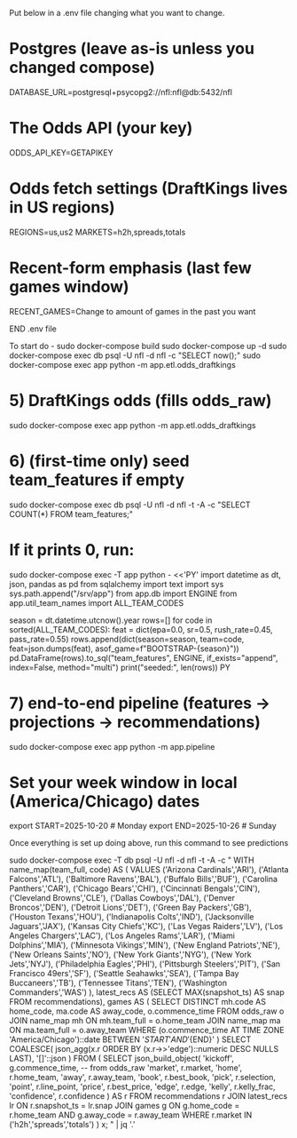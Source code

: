 Put below in a .env file changing what you want to change.

# Postgres (leave as-is unless you changed compose)
DATABASE_URL=postgresql+psycopg2://nfl:nfl@db:5432/nfl

# The Odds API (your key)
ODDS_API_KEY=GETAPIKEY

# Odds fetch settings (DraftKings lives in US regions)
REGIONS=us,us2
MARKETS=h2h,spreads,totals

# Recent-form emphasis (last few games window)
RECENT_GAMES=Change to amount of games in the past you want

END .env file

To start do -
sudo docker-compose build
sudo docker-compose up -d
sudo docker-compose exec db psql -U nfl -d nfl -c "SELECT now();"
sudo docker-compose exec app python -m app.etl.odds_draftkings
# 5) DraftKings odds (fills odds_raw)
sudo docker-compose exec app python -m app.etl.odds_draftkings

# 6) (first-time only) seed team_features if empty
sudo docker-compose exec db psql -U nfl -d nfl -t -A -c "SELECT COUNT(*) FROM team_features;"
# If it prints 0, run:
sudo docker-compose exec -T app python - <<'PY'
import datetime as dt, json, pandas as pd
from sqlalchemy import text
import sys
sys.path.append("/srv/app")
from app.db import ENGINE
from app.util_team_names import ALL_TEAM_CODES

season = dt.datetime.utcnow().year
rows=[]
for code in sorted(ALL_TEAM_CODES):
    feat = dict(epa=0.0, sr=0.5, rush_rate=0.45, pass_rate=0.55)
    rows.append(dict(season=season, team=code, feat=json.dumps(feat), asof_game=f"BOOTSTRAP-{season}"))
pd.DataFrame(rows).to_sql("team_features", ENGINE, if_exists="append", index=False, method="multi")
print("seeded:", len(rows))
PY

# 7) end-to-end pipeline (features -> projections -> recommendations)
sudo docker-compose exec app python -m app.pipeline

# Set your week window in local (America/Chicago) dates
export START=2025-10-20   # Monday
export END=2025-10-26     # Sunday

Once everything is set up doing above, run this command to see predictions

sudo docker-compose exec -T db psql -U nfl -d nfl -t -A -c "
WITH name_map(team_full, code) AS (
  VALUES
  ('Arizona Cardinals','ARI'), ('Atlanta Falcons','ATL'), ('Baltimore Ravens','BAL'), ('Buffalo Bills','BUF'),
  ('Carolina Panthers','CAR'), ('Chicago Bears','CHI'), ('Cincinnati Bengals','CIN'), ('Cleveland Browns','CLE'),
  ('Dallas Cowboys','DAL'), ('Denver Broncos','DEN'), ('Detroit Lions','DET'), ('Green Bay Packers','GB'),
  ('Houston Texans','HOU'), ('Indianapolis Colts','IND'), ('Jacksonville Jaguars','JAX'), ('Kansas City Chiefs','KC'),
  ('Las Vegas Raiders','LV'), ('Los Angeles Chargers','LAC'), ('Los Angeles Rams','LAR'), ('Miami Dolphins','MIA'),
  ('Minnesota Vikings','MIN'), ('New England Patriots','NE'), ('New Orleans Saints','NO'), ('New York Giants','NYG'),
  ('New York Jets','NYJ'), ('Philadelphia Eagles','PHI'), ('Pittsburgh Steelers','PIT'), ('San Francisco 49ers','SF'),
  ('Seattle Seahawks','SEA'), ('Tampa Bay Buccaneers','TB'), ('Tennessee Titans','TEN'), ('Washington Commanders','WAS')
),
latest_recs AS (SELECT MAX(snapshot_ts) AS snap FROM recommendations),
games AS (
  SELECT DISTINCT
         mh.code AS home_code,
         ma.code AS away_code,
         o.commence_time
  FROM odds_raw o
  JOIN name_map mh ON mh.team_full = o.home_team
  JOIN name_map ma ON ma.team_full = o.away_team
  WHERE (o.commence_time AT TIME ZONE 'America/Chicago')::date
        BETWEEN '${START}' AND '${END}'
)
SELECT COALESCE(
  json_agg(x.r ORDER BY (x.r->>'edge')::numeric DESC NULLS LAST),
  '[]'::json
)
FROM (
  SELECT json_build_object(
           'kickoff',    g.commence_time,      -- from odds_raw
           'market',     r.market,
           'home',       r.home_team,
           'away',       r.away_team,
           'book',       r.best_book,
           'pick',       r.selection,
           'point',      r.line_point,
           'price',      r.best_price,
           'edge',       r.edge,
           'kelly',      r.kelly_frac,
           'confidence', r.confidence
         ) AS r
  FROM recommendations r
  JOIN latest_recs lr ON r.snapshot_ts = lr.snap
  JOIN games g ON g.home_code = r.home_team AND g.away_code = r.away_team
  WHERE r.market IN ('h2h','spreads','totals')
) x;
" | jq '.'
